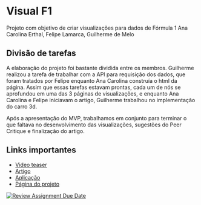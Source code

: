 # Visual F1

Projeto com objetivo de criar visualizações para dados de Fórmula 1
Ana Carolina Erthal, Felipe Lamarca, Guilherme de Melo

## Divisão de tarefas
A elaboração do projeto foi bastante dividida entre os membros. Guilherme realizou a tarefa de trabalhar com a API para requisição dos dados, que foram tratados por Felipe enquanto Ana Carolina construía o html da página. Assim que essas tarefas estavam prontas, cada um de nós se aprofundou em uma das 3 páginas de visualizações, e enquanto Ana Carolina e Felipe iniciavam o artigo, Guilherme trabalhou no implementação do carro 3d.

Após a apresentação do MVP, trabalhamos em conjunto para terminar o que faltava no desenvolvimento das visualizações, sugestões do Peer Critique e finalização do artigo.

## Links importantes

* [Video teaser](https://www.google.com)
* [Artigo](https://github.com/fgv-vis-2023/final-project-visualf1/blob/main/Artigo_VisualF1.pdf)
* [Aplicação](https://fgv-vis-2023.github.io/final-project-visualf1/viz.html)
* [Página do projeto](https://fgv-vis-2023.github.io/final-project-visualf1/index.html)

[![Review Assignment Due Date](https://classroom.github.com/assets/deadline-readme-button-24ddc0f5d75046c5622901739e7c5dd533143b0c8e959d652212380cedb1ea36.svg)](https://classroom.github.com/a/bJdnex5_)
